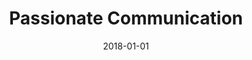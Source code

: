 ---
title       : Passionate Communication
date        : 2018-01-01
level       : ungraded
required    : yes
skills      : Behaviour, Mindset, Competency
difficulty  : easy
questions :
    - "CP-CM-01: Tell me about a time when you felt the need to personalise your messaging to connect with an audience with unique needs."
    - "CP-CM-02: Describe a situation when you spoke passionately about a topic that was an area of personal interest."
    - "CP-CM-03: Describe a situation when you improvised effectively during a presentation."
    - "CP-CM-04: Tell me about the most inspiring presentation that you have delivered, that created excitement among audience members."
    - "CP-CM-05: What have you done to develop a positive reputation for delivering compelling presentations?"
desirable :
    - Used narratives, case examples, and client stories to support a point-of-view
    - Neutralised a sceptical or disapproving audience
    - Responded spontaneously to the needs or style of an audience during a presentation or demo
    - Built a communication plan for a segment or audience
bonus points :
    - Was a natural storyteller who made even the most technical or complex information understandable in the context of a client case example
    - Convinced a sceptical or disapproving audience to accept the legitimacy of some key points or issues
    - Improvised during presentations or demos for a greater response and acceptance of their point -of-view
    - Managed the communication strategy for multiple audiences
---
